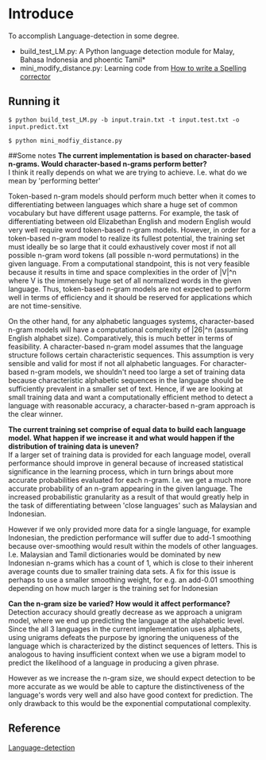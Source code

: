 # Introduce
   To accomplish Language-detection in some degree.
* build_test_LM.py: A Python language detection module for Malay, Bahasa Indonesia and phoentic Tamil*
* mini_modify_distance.py: Learning code from [How to write a Spelling corrector](http://norvig.com/spell-correct.html)
## Running it
`$ python build_test_LM.py -b input.train.txt -t input.test.txt -o input.predict.txt`

`$ python mini_modfiy_distance.py`

##Some notes
**The current implementation is based on character-based n-grams. Would character-based n-grams perform better?**  
I think it really depends on what we are trying to achieve. I.e. what do we mean by 'performing better'

Token-based n-gram models should perform much better when it comes to differentiating between languages which share a huge set of common vocabulary but have different usage patterns. For example, the task of differentiating between old Elizabethan English and modern English would very well require word token-based n-gram models. However, in order for a token-based n-gram model to realize its fullest potential, the training set must ideally be so large that it could exhaustively cover most if not all possible n-gram word tokens (all possible n-word permutations) in the given language. From a computational standpoint, this is not very feasible because it results in time and space complexities in the order of |V|^n where V is the immensely huge set of all normalized words in the given language. Thus, token-based n-gram models are not expected to perform well in terms of efficiency and it should be reserved for applications which are not time-sensitive.

On the other hand, for any alphabetic languages systems, character-based n-gram models will have a computational complexity of |26|^n  (assuming English alphabet size). Comparatively, this is much better in terms of feasibility. A character-based n-gram model assumes that the language structure follows certain characteristic sequences. This assumption is very sensible and valid for most if not all alphabetic languages. For character-based n-gram models, we shouldn't need too large a set of training data because characteristic alphabetic sequences in the language should be sufficiently prevalent in a smaller set of text. Hence, if we are looking at small training data and want a computationally efficient method to detect a language with reasonable accuracy, a character-based n-gram approach is the clear winner.

**The current training set comprise of equal data to build each language model. What happen if we increase it and what would happen if the distribution of training data is uneven?**  
If a larger set of training data is provided for each language model, overall performance should improve in general because of increased statistical significance in the learning process, which in turn brings about more accurate probabilities evaluated for each n-gram. I.e. we get a much more accurate probability of an n-gram appearing in the given language. The increased probabilistic granularity as a result of that would greatly help in the task of differentiating between 'close languages' such as Malaysian and Indonesian.

However if we only provided more data for a single language, for example Indonesian, the prediction performance will suffer due to add-1 smoothing because over-smoothing would result within the models of other languages. I.e. Malaysian and Tamil dictionaries would be dominated by new Indonesian n-grams which has a count of 1, which is close to their inherent average counts due to smaller training data sets. A fix for this issue is perhaps to use a smaller smoothing weight, for e.g. an add-0.01 smoothing depending on how much larger is the training set for Indonesian

**Can the n-gram size be varied? How would it affect performance?**  
Detection accuracy should greatly decrease as we approach a unigram model, where we end up predicting the language at the alphabetic level. Since the all 3 languages in the current implementation uses alphabets, using unigrams defeats the purpose by ignoring the uniqueness of the language which is characterized by the distinct sequences of letters. This is analogous to having insufficient context when we use a bigram model to predict the likelihood of a language in producing a given phrase.

However as we increase the n-gram size, we should expect detection to be more accurate as we would be able to capture the distinctiveness of the language's words very well and also have good context for prediction. The only drawback to this would be the exponential computational complexity.
## Reference
[Language-detection](https://github.com/spyrant/Language-detection)
